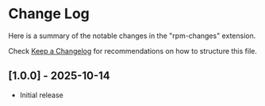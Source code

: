 # Change Log

Here is a summary of the notable changes in the "rpm-changes" extension.

Check [Keep a Changelog](http://keepachangelog.com/) for recommendations on how
to structure this file.

## [1.0.0] - 2025-10-14

- Initial release
